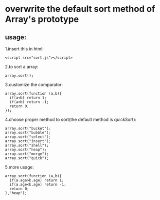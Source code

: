 # overwrite the default sort method of Array's prototype
## usage:
1.insert this in html:

    <script src="sort.js"></script>

2.to sort a array:

    array.sort();

3.customize the comparator:

    array.sort(function (a,b){
      if(a<b) return 1;
      if(a>b) return -1;
      return 0;
    });

4.choose proper method to sort(the default method is quickSort):

    array.sort("bucket");
    array.sort("bubble");
    array.sort("select");
    array.sort("insert");
    array.sort("shell");
    array.sort("heap");
    array.sort("merge");
    array.sort("quick");

5.more usage:

    array.sort(function (a,b){
      if(a.age>b.age) return 1;
      if(a.age<b.age) return -1;
      return 0;
    },"heap");
